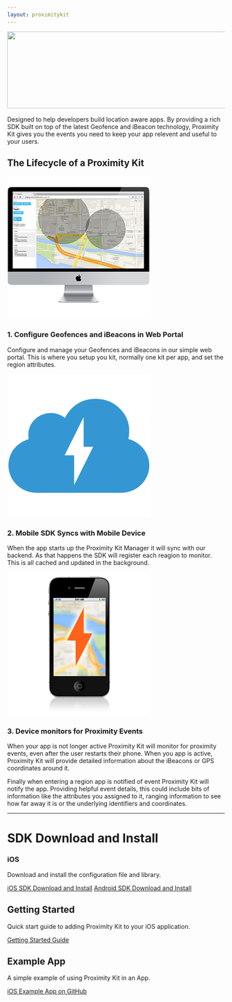 ```yaml
---
layout: proximitykit
---
```


<img style="width:800px;height:178px;" src="/img/proximitykit-logo.png" />

Designed to help developers build location aware apps. By providing a rich SDK built on top of the latest Geofence and iBeacon technology, Proximity Kit gives you the events you need to keep your app relevent and useful to your users.

## The Lifecycle of a Proximity Kit

<div class="tiles clearfix">
  <div class="tile">
    <img class="tile-image" src="/img/pk-configure.png" />
    <h3>1. Configure Geofences and iBeacons in Web Portal</h3>
    <p>Configure and manage your Geofences and iBeacons in our simple web portal. This is where you setup you kit, normally one kit per app, and set the region attributes.</p>
  </div>
  <div class="tile">
    <img class="tile-image" src="/img/pk-cloud.png" />
    <h3> 2. Mobile SDK Syncs with Mobile Device </h3>
    <p> When the app starts up the Proximity Kit Manager it will sync with our backend. As that happens the SDK will register each reagion to monitor. This is all cached and updated in the background.  </p>
  </div>
  <div class="tile">
    <img class="tile-image" src="/img/pk-monitor.png" />
    <h3> 3. Device monitors for Proximity Events </h3>
    <p> When your app is not longer active Proximity Kit will monitor for proximity events, even after the user restarts their phone. When you app is active, Proximity Kit will provide detailed information about the iBeacons or GPS coordinates around it.</p>
  </div>
</div>

Finally when entering a region app is notified of event Proximity Kit will notify the app. Providing helpful event details, this could include bits of information like the attributes you assigned to it, ranging information to see how far away it is or the underlying identifiers and coordinates.

----


# SDK Download and Install

### iOS

Download and install the configuration file and library.

<a class="btn" href="http://proximitykit.com/download">iOS SDK Download and Install</a>
<a class="btn" href="http://proximitykit.com/android-download">Android SDK Download and Install</a>

## Getting Started

Quick start guide to adding Proximity Kit to your iOS application.

<a class="btn" href="gettingstarted">Getting Started Guide</a>

## Example App

A simple example of using Proximity Kit in an App.

<a class="btn" href="https://github.com/RadiusNetworks/proximity-kit-ios-example">iOS Example App on GitHub</a>


